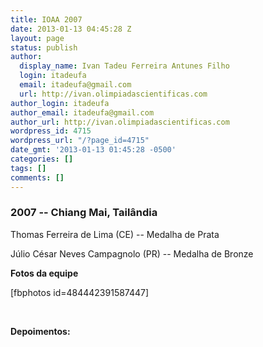 ```yaml
---
title: IOAA 2007
date: 2013-01-13 04:45:28 Z
layout: page
status: publish
author:
  display_name: Ivan Tadeu Ferreira Antunes Filho
  login: itadeufa
  email: itadeufa@gmail.com
  url: http://ivan.olimpiadascientificas.com
author_login: itadeufa
author_email: itadeufa@gmail.com
author_url: http://ivan.olimpiadascientificas.com
wordpress_id: 4715
wordpress_url: "/?page_id=4715"
date_gmt: '2013-01-13 01:45:28 -0500'
categories: []
tags: []
comments: []
---
```


### 2007 -- Chiang Mai, Tailândia

  
Thomas Ferreira de Lima (CE) --&nbsp;Medalha de Prata

 Júlio César Neves Campagnolo (PR) -- Medalha de Bronze

**Fotos da equipe**

\[fbphotos id=484442391587447\]

 

**Depoimentos:**

